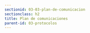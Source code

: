 ```yaml
---
sectionid: 03-03-plan-de-comunicacion
sectionclass: h2
title: Plan de comunicaciones
parent-id: 03-protocolos
---
```


